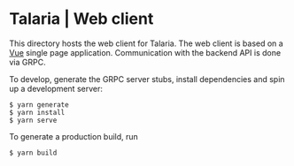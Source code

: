 # Talaria | Web client

This directory hosts the web client for Talaria. The web client is based on a
[Vue](vuejs.org) single page application. Communication with the backend API is
done via GRPC.

To develop, generate the GRPC server stubs, install dependencies and spin up
a development server:

```shell
$ yarn generate
$ yarn install
$ yarn serve
```

To generate a production build, run

```shell
$ yarn build
```
